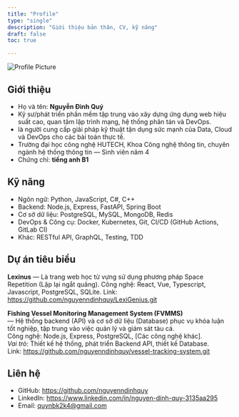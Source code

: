 ```yaml
---
title: "Profile"
type: "single"
description: "Giới thiệu bản thân, CV, kỹ năng"
draft: false
toc: true

---
```

<!-- markdownlint-disable-next-line MD033 -->
<img src="../images/avatar.png" alt="Profile Picture" class="about-me-image about-me-image--profile" />

## Giới thiệu

- Họ và tên: **Nguyễn Đình Quý**
- Kỹ sư/phát triển phần mềm tập trung vào xây dựng ứng dụng web hiệu suất cao, quan tâm lập trình mạng, hệ thống phân tán và DevOps.
- là người cung cấp giải pháp kỹ thuật tận dụng sức mạnh của Data, Cloud và DevOps cho các bài toán thực tế.
- Trường đại học công nghệ HUTECH, Khoa Công nghệ thông tin, chuyên ngành hệ thống thông tin — Sinh viên năm 4  
- Chứng chỉ: **tiếng anh B1**

## Kỹ năng
- Ngôn ngữ: Python, JavaScript, C#, C++
- Backend: Node.js, Express, FastAPI, Spring Boot
- Cơ sở dữ liệu: PostgreSQL, MySQL, MongoDB, Redis
- DevOps & Công cụ: Docker, Kubernetes, Git, CI/CD (GitHub Actions, GitLab CI)
- Khác: RESTful API, GraphQL, Testing, TDD



## Dự án tiêu biểu

**Lexinus** — Là trang web học từ vựng sử dụng phương pháp Space Repetition (Lặp lại ngắt quãng).
Công nghệ: React, Vue, Typescript, Javascript, PostgreSQL, SQLite.
Link: <https://github.com/nguyenndinhquy/LexiGenius.git>

**Fishing Vessel Monitoring Management System (FVMMS)**  
— Hệ thống backend (API) và cơ sở dữ liệu (Database) phục vụ khóa luận tốt nghiệp, tập trung vào việc quản lý và giám sát tàu cá.  
Công nghệ: Node.js, Express, PostgreSQL, [Các công nghệ khác].  
*Vai trò*: Thiết kế hệ thống, phát triển Backend API, thiết kế Database.  
Link: <https://github.com/nguyenndinhquy/vessel-tracking-system.git>

## Liên hệ

- GitHub: <https://github.com/nguyenndinhquy>  
- LinkedIn: <https://www.linkedin.com/in/nguyen-dinh-quy-3135aa295>  
- Email: <quynbk2k4@gmail.com>
